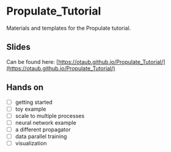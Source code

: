 # Propulate_Tutorial
Materials and templates for the Propulate tutorial.

## Slides

Can be found here: [https://otaub.github.io/Propulate_Tutorial/](https://otaub.github.io/Propulate_Tutorial/)

## Hands on

- [ ] getting started
- [ ] toy example
- [ ] scale to multiple processes
- [ ] neural network example
- [ ] a different propagator
- [ ] data parallel training
- [ ] visualization
